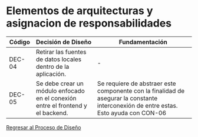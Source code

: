 # Elementos de arquitecturas y asignacion de responsabilidades

| Código | Decisión de Diseño                                                              | Fundamentación                                                                                                                        |
| ------ | ------------------------------------------------------------------------------- | ------------------------------------------------------------------------------------------------------------------------------------- |
| DEC-04 | Retirar las fuentes de datos locales dentro de la aplicación.                   | -                                                                                                                                     |
| DEC-05 | Se debe crear un módulo enfocado en el conexión entre el frontend y el backend. | Se requiere de abstraer este componente con la finalidad de asegurar la constante interconexión de entre estas. Esto ayuda con CON-06 |

[Regresar al Proceso de Diseño](../ProcesoDeDiseño.md)
